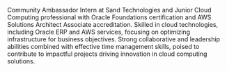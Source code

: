 Community Ambassador Intern at Sand Technologies and Junior Cloud Computing professional with Oracle Foundations certification and AWS Solutions Architect Associate accreditation. Skilled in cloud technologies, including Oracle ERP and AWS services, focusing on optimizing infrastructure for business objectives. Strong collaborative and leadership abilities combined with effective time management skills, poised to contribute to impactful projects driving innovation in cloud computing solutions.

